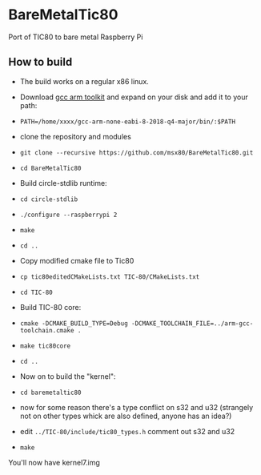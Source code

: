 # BareMetalTic80
Port of TIC80 to bare metal Raspberry Pi

## How to build


* The build works on a regular x86 linux.
* Download [gcc arm toolkit](https://developer.arm.com/open-source/gnu-toolchain/gnu-rm/downloads) and expand on your disk and add it to your path:

* `PATH=/home/xxxx/gcc-arm-none-eabi-8-2018-q4-major/bin/:$PATH`

* clone the repository and modules
* `git clone --recursive https://github.com/msx80/BareMetalTic80.git`
* `cd BareMetalTic80`
* Build circle-stdlib runtime:
* `cd circle-stdlib`
* `./configure --raspberrypi 2`
* `make`
* `cd ..`
* Copy modified cmake file to Tic80
* `cp tic80editedCMakeLists.txt TIC-80/CMakeLists.txt`
* `cd TIC-80`
* Build TIC-80 core:
* `cmake -DCMAKE_BUILD_TYPE=Debug -DCMAKE_TOOLCHAIN_FILE=../arm-gcc-toolchain.cmake .`
* `make tic80core`
* `cd ..`
* Now on to build the "kernel":
* `cd baremetaltic80`
* now for some reason there's a type conflict on s32 and u32 (strangely not on other types whick are also defined, anyone has an idea?)
* edit `../TIC-80/include/tic80_types.h` comment out s32 and u32
* `make`

You'll now have kernel7.img
